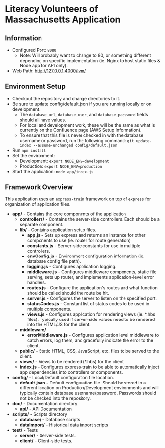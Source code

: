 # Literacy Volunteers of Massachusetts Application

## Information
* Configured Port: `8080`
	* Note: Will probably want to change to 80, or something different depending on specific implementation (ie. Nginx to host static files & Node app for API only).
* Web Path: http://127.0.0.1:4000/lvm/

## Environment Setup
* Checkout the repository and change directories to it.
* Be sure to update config/default.json if you are running locally or on development.
    * The `database_url`, `database_user`, and `database_password` fields should all have values.
    * For local and development work, these will be the same as what is currently on the Confluence page (AWS Setup Information).
    * To ensure that this file is never checked in with the database username or password, run the following command: `git update-index --assume-unchanged config/default.json`
* Run `npm install`
* Set the environment:
	* Development: `export NODE_ENV=development`
	* Production: `export NODE_ENV=production`
* Start the application: `node app/index.js`

## Framework Overview
This application uses an `express-train` framework on top of `express` for organization of application files.

* **app/** - Contains the core components of the application
	* **controllers/** - Contains the server-side controllers. Each should be a separate component.
	* **lib/** - Contains application setup files.
		* **app.js** - Sets up express and returns an instance for other components to use (ie. router for route generation)
		* **constants.js** - Server-side constants for use in multiple controllers.
		* **envConfig.js** - Environment configuration information (ie. database config file path).
		* **logging.js** - Configures application logging.
		* **middleware.js** - Configures middleware components, static file serving, sets up router, and implements application-level error handlers.
		* **routes.js** - Configure the application's routes and what function should be called should the route be hit.
		* **server.js** - Configures the server to listen on the specified port.
		* **statusCodes.js** - Constant list of status codes to be used in multiple components.
		* **views.js** - Configures application for rendering views (ie. *.hbs files). Typically used if server-side values need to be rendered into the HTML/JS for the client.
	* **middleware/**
		* **errorMiddleware.js** - Configures application level middleware to catch errors, log them, and gracefully indicate the error to the client.
	* **public/** - Static HTML, CSS, JavaScript, etc. files to be served to the client.
	* **views/** - Views to be rendered (*.hbs) for the client.
	* **index.js** - Configures express-train to be able to automatically inject app dependencies into controllers or components.
* **config/** - Local/Default configuration file location.
	* **default.json** - Default configuration file. Should be stored in a different location on Production/Development environments and will typically contain database username/password. Passwords should not be checked into the repository.
* **doc/** - Documentation directory
	* **api/** - API Documentation
* **scripts/** - Scripts directory
	* **database/** - Database scripts
	* **dataImport/** - Historical data import scripts
* **test/** - Tests
	* **server/** - Server-side tests.
	* **client/** - Client-side tests.